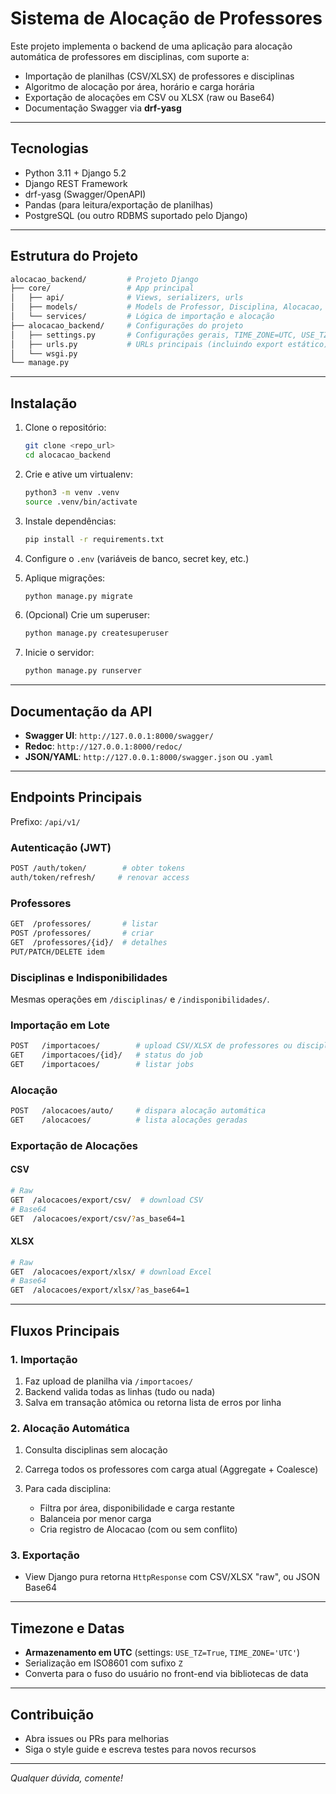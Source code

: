 # Sistema de Alocação de Professores

Este projeto implementa o backend de uma aplicação para alocação automática de professores em disciplinas, com suporte a:

* Importação de planilhas (CSV/XLSX) de professores e disciplinas
* Algoritmo de alocação por área, horário e carga horária
* Exportação de alocações em CSV ou XLSX (raw ou Base64)
* Documentação Swagger via **drf-yasg**

---

## Tecnologias

* Python 3.11 + Django 5.2
* Django REST Framework
* drf-yasg (Swagger/OpenAPI)
* Pandas (para leitura/exportação de planilhas)
* PostgreSQL (ou outro RDBMS suportado pelo Django)

---

## Estrutura do Projeto

```bash
alocacao_backend/         # Projeto Django
├── core/                 # App principal
│   ├── api/              # Views, serializers, urls
│   ├── models/           # Models de Professor, Disciplina, Alocacao, Importacao
│   └── services/         # Lógica de importação e alocação
├── alocacao_backend/     # Configurações do projeto
│   ├── settings.py       # Configurações gerais, TIME_ZONE=UTC, USE_TZ=True
│   ├── urls.py           # URLs principais (incluindo export estático)
│   └── wsgi.py
└── manage.py
```

---

## Instalação

1. Clone o repositório:

   ```bash
   git clone <repo_url>
   cd alocacao_backend
   ```

2. Crie e ative um virtualenv:

   ```bash
   python3 -m venv .venv
   source .venv/bin/activate
   ```

3. Instale dependências:

   ```bash
   pip install -r requirements.txt
   ```

4. Configure o `.env` (variáveis de banco, secret key, etc.)

5. Aplique migrações:

   ```bash
   python manage.py migrate
   ```

6. (Opcional) Crie um superuser:

   ```bash
   python manage.py createsuperuser
   ```

7. Inicie o servidor:

   ```bash
   python manage.py runserver
   ```

---

## Documentação da API

* **Swagger UI**:  `http://127.0.0.1:8000/swagger/`
* **Redoc**:       `http://127.0.0.1:8000/redoc/`
* **JSON/YAML**:   `http://127.0.0.1:8000/swagger.json` ou `.yaml`

---

## Endpoints Principais

Prefixo: `/api/v1/`

### Autenticação (JWT)

```bash
POST /auth/token/        # obter tokens
auth/token/refresh/     # renovar access
```

### Professores

```bash
GET  /professores/       # listar
POST /professores/       # criar
GET  /professores/{id}/  # detalhes
PUT/PATCH/DELETE idem
```

### Disciplinas e Indisponibilidades

Mesmas operações em `/disciplinas/` e `/indisponibilidades/`.

### Importação em Lote

```bash
POST   /importacoes/        # upload CSV/XLSX de professores ou disciplinas
GET    /importacoes/{id}/   # status do job
GET    /importacoes/        # listar jobs
```

### Alocação

```bash
POST   /alocacoes/auto/     # dispara alocação automática
GET    /alocacoes/          # lista alocações geradas
```

### Exportação de Alocações

#### CSV

```bash
# Raw
GET  /alocacoes/export/csv/  # download CSV
# Base64
GET  /alocacoes/export/csv/?as_base64=1
```

#### XLSX

```bash
# Raw
GET  /alocacoes/export/xlsx/ # download Excel
# Base64
GET  /alocacoes/export/xlsx/?as_base64=1
```

---

## Fluxos Principais

### 1. Importação

1. Faz upload de planilha via `/importacoes/`
2. Backend valida todas as linhas (tudo ou nada)
3. Salva em transação atômica ou retorna lista de erros por linha

### 2. Alocação Automática

1. Consulta disciplinas sem alocação
2. Carrega todos os professores com carga atual (Aggregate + Coalesce)
3. Para cada disciplina:

   * Filtra por área, disponibilidade e carga restante
   * Balanceia por menor carga
   * Cria registro de Alocacao (com ou sem conflito)

### 3. Exportação

* View Django pura retorna `HttpResponse` com CSV/XLSX "raw", ou JSON Base64

---

## Timezone e Datas

* **Armazenamento em UTC** (settings: `USE_TZ=True`, `TIME_ZONE='UTC'`)
* Serialização em ISO8601 com sufixo `Z`
* Converta para o fuso do usuário no front-end via bibliotecas de data

---

## Contribuição

* Abra issues ou PRs para melhorias
* Siga o style guide e escreva testes para novos recursos

---

*Qualquer dúvida, comente!*
